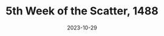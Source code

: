 ---
title: 5th Week of the Scatter, 1488
layout: recap
weight: 6
date: 2023-10-29
recap: |
  Explosions boomed over the countryside and fires raged in the caverns below the small village of Boulderton.   Gnolls bellowed as they ran, scorched by the inferno. The Undead, sensing their defeat channeled their magic to flee. With their plan ruined, the Shadow Brand slunk back into the darkness. The Goblins, without the element of surprise and their way into the bank vault detonated in advance, saw little use to continue a fight.
  
  The timed attacks were all foiled and Boulderton will remain safer for it. Thanks to the ideas and battles of the adventurers and the information passed along, the losses were minimal.
Characters Attended: 
---